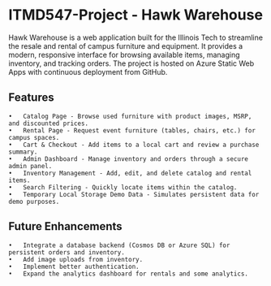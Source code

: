 # ITMD547-Project - Hawk Warehouse
Hawk Warehouse is a web application built for the Illinois Tech to streamline the resale and rental of campus furniture and equipment. It provides a modern, responsive interface for browsing available items, managing inventory, and tracking orders. The project is hosted on Azure Static Web Apps with continuous deployment from GitHub.

## Features
	•	Catalog Page - Browse used furniture with product images, MSRP, and discounted prices.
	•	Rental Page - Request event furniture (tables, chairs, etc.) for campus spaces.
	•	Cart & Checkout - Add items to a local cart and review a purchase summary.
	•	Admin Dashboard - Manage inventory and orders through a secure admin panel.
	•	Inventory Management - Add, edit, and delete catalog and rental items.
	•	Search Filtering - Quickly locate items within the catalog.
	•	Temporary Local Storage Demo Data - Simulates persistent data for demo purposes.

## Future Enhancements
	•	Integrate a database backend (Cosmos DB or Azure SQL) for persistent orders and inventory.
	•	Add image uploads from inventory.
	•	Implement better authentication.
	•	Expand the analytics dashboard for rentals and some analytics.

